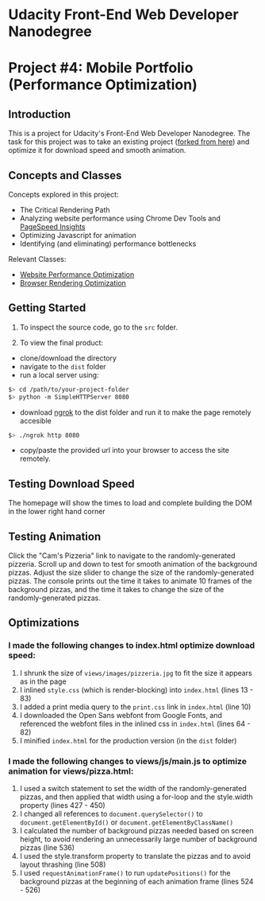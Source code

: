 # Udacity Front-End Web Developer Nanodegree
# Project #4: Mobile Portfolio (Performance Optimization)

## Introduction
This is a project for Udacity's Front-End Web Developer Nanodegree. The task for this project was to take an existing project ([forked from here](https://github.com/udacity/frontend-nanodegree-mobile-portfolio)) and optimize it for download speed and smooth animation.

## Concepts and Classes
Concepts explored in this project:

  - The Critical Rendering Path
  - Analyzing website performance using Chrome Dev Tools and [PageSpeed Insights](https://developers.google.com/speed/pagespeed/insights/)
  - Optimizing Javascript for animation
  - Identifying (and eliminating) performance bottlenecks

Relevant Classes:
  - [Website Performance Optimization](https://www.udacity.com/course/website-performance-optimization--ud884)
  - [Browser Rendering Optimization](https://www.udacity.com/course/browser-rendering-optimization--ud860)

## Getting Started
1) To inspect the source code, go to the ```src``` folder.

2) To view the final product: 
  - clone/download the directory
  - navigate to the ```dist``` folder
  - run a local server using:
```sh
$> cd /path/to/your-project-folder
$> python -m SimpleHTTPServer 8080
```
  - download [ngrok](https://ngrok.com/) to the dist folder and run it to make the page remotely accesible
```sh
$> ./ngrok http 8080
```
  - copy/paste the provided url into your browser to access the site remotely.

## Testing Download Speed
The homepage will show the times to load and complete building the DOM in the lower right hand corner
## Testing Animation
Click the "Cam's Pizzeria" link to navigate to the randomly-generated pizzeria. Scroll up and down to test for smooth animation of the background pizzas. Adjust the size slider to change the size of the randomly-generated pizzas. The console prints out the time it takes to animate 10 frames of the background pizzas, and the time it takes to change the size of the randomly-generated pizzas.
## Optimizations
### I made the following changes to index.html optimize download speed:
1. I shrunk the size of ```views/images/pizzeria.jpg``` to fit the size it appears as in the page
2. I inlined ```style.css``` (which is render-blocking) into ```index.html``` (lines 13 - 83)
3. I added a print media query to the ```print.css``` link in ```index.html``` (line 10)
4. I downloaded the Open Sans webfont from Google Fonts, and referenced the webfont files in the inlined css in ```index.html``` (lines 64 - 82)
5. I minified ```index.html``` for the production version (in the ```dist``` folder)

### I made the following changes to views/js/main.js to optimize animation for views/pizza.html:
1. I used a switch statement to set the width of the randomly-generated pizzas, and then applied that width using a for-loop and the style.width property (lines 427 - 450)
2. I changed all references to ```document.querySelector()``` to ```document.getElementById()``` or ```document.getElementByClassName()```
3. I calculated the number of background pizzas needed based on screen height, to avoid rendering an unnecessarily large number of background pizzas (line 536)
4. I used the style.transform property to translate the pizzas and to avoid layout thrashing (line 508)
5. I used ```requestAnimationFrame()``` to run ```updatePositions()``` for the background pizzas at the beginning of each animation frame (lines 524 - 526)
